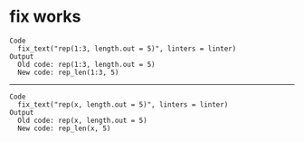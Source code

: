 # fix works

    Code
      fix_text("rep(1:3, length.out = 5)", linters = linter)
    Output
      Old code: rep(1:3, length.out = 5) 
      New code: rep_len(1:3, 5) 

---

    Code
      fix_text("rep(x, length.out = 5)", linters = linter)
    Output
      Old code: rep(x, length.out = 5) 
      New code: rep_len(x, 5) 

